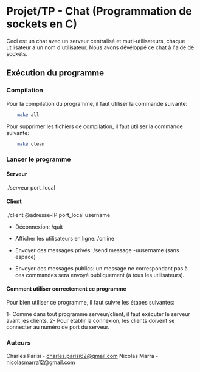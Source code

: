# Projet/TP - Chat (Programmation de sockets en C)

Ceci est un chat avec un serveur centralisé et muti-utilisateurs, chaque utilisateur a un nom d'utilisateur.
Nous avons dévéloppé ce chat à l'aide de sockets.

## Exécution du programme


### Compilation

Pour la compilation du programme, il faut utiliser la commande suivante:

```bash
    make all
```

Pour supprimer les fichiers de compilation, il faut utiliser la commande suivante:

```bash
    make clean
```


### Lancer le programme

#### Serveur

./serveur port_local

#### Client 

./client @adresse-IP port_local username


- Déconnexion:	/quit
	
- Afficher les utilisateurs en ligne: /online

- Envoyer des messages privés: /send message -uusername (sans espace)

- Envoyer des messages publics: un message ne correspondant pas à ces commandes sera envoyé publiquement (à tous les utilisateurs).

#### Comment utiliser correctement ce programme

Pour bien utiliser ce programme, il faut suivre les étapes suivantes:

1- Comme dans tout programme serveur/client, il faut exécuter le serveur avant les clients.
2- Pour établir la connexion, les clients doivent se connecter au numéro de port du serveur.

### Auteurs

Charles Parisi - charles.parisi62@gmail.com
Nicolas Marra - nicolasmarra12@gmail.com
